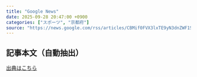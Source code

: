 ```yaml
---
title: "Google News"
date: 2025-09-28 20:47:00 +0900
categories: ["スポーツ", "京都府"]
source: "https://news.google.com/rss/articles/CBMif0FVX3lxTE9yN3dnZWF1SkV4WnJ6bmt0b1FhbElaZWthZ1Z1cG93bjhzUWZiSDc3LWRUcVFsU2kxR2lwcFhyVkpRNHZrZUE3d1lJbUZtNktwUE5xT2I2dUdpNlJHRjNLc1J4ck5hQXdjQXR5cUxxOHdLQ0g2LVFGSEtTZDdTa2c?oc=5"
---
```


## 記事本文（自動抽出）
<body class="y0K44d EA71Tc" id="readabilityBody"></body>

[出典はこちら](https://news.google.com/rss/articles/CBMif0FVX3lxTE9yN3dnZWF1SkV4WnJ6bmt0b1FhbElaZWthZ1Z1cG93bjhzUWZiSDc3LWRUcVFsU2kxR2lwcFhyVkpRNHZrZUE3d1lJbUZtNktwUE5xT2I2dUdpNlJHRjNLc1J4ck5hQXdjQXR5cUxxOHdLQ0g2LVFGSEtTZDdTa2c?oc=5)
